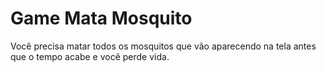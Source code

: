 # Game Mata Mosquito
 Você precisa matar todos os mosquitos que vão aparecendo na tela antes que o tempo acabe e você perde vida. 
